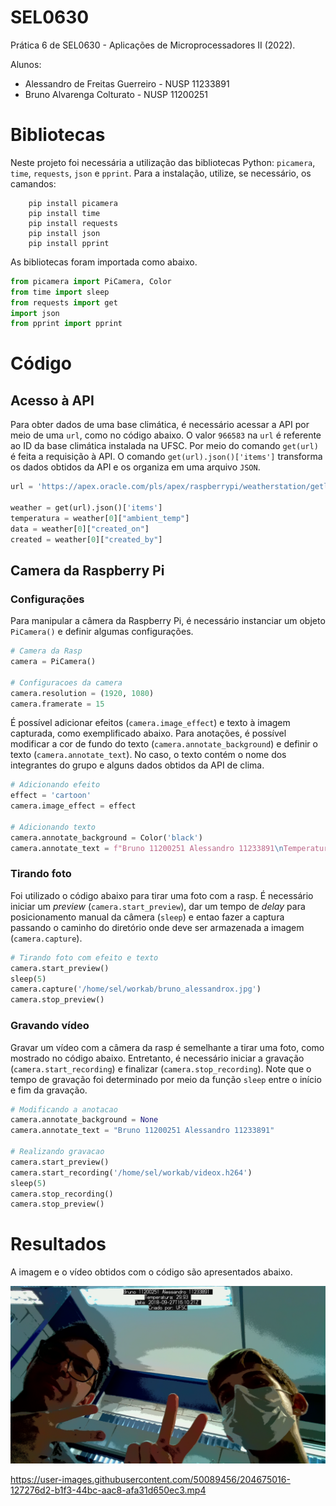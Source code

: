 # SEL0630
Prática 6 de SEL0630 - Aplicações de Microprocessadores II (2022).

Alunos:

* Alessandro de Freitas Guerreiro - NUSP 11233891
* Bruno Alvarenga Colturato - NUSP 11200251
# Bibliotecas

Neste projeto foi necessária a utilização das bibliotecas  Python: `picamera`, `time`, `requests`, `json` e `pprint`. Para a instalação, utilize, se necessário, os camandos:

```
    pip install picamera
    pip install time
    pip install requests
    pip install json
    pip install pprint
```

As bibliotecas foram importada como abaixo.

``` python
from picamera import PiCamera, Color
from time import sleep
from requests import get
import json
from pprint import pprint
```

# Código

## Acesso à API
Para obter dados de uma base climática, é necessário acessar a API por meio de uma `url`, como no código abaixo. O valor `966583` na `url` é referente ao ID da base climática instalada na UFSC. Por meio do comando `get(url)` é feita a requisição à API. O comando `get(url).json()['items']` transforma os dados obtidos da API e os organiza em uma arquivo `JSON`.

``` python
url = 'https://apex.oracle.com/pls/apex/raspberrypi/weatherstation/getlatestmeasurements/966583'

weather = get(url).json()['items']
temperatura = weather[0]["ambient_temp"]
data = weather[0]["created_on"]
created = weather[0]["created_by"]
```

## Camera da Raspberry Pi

### Configurações
Para manipular a câmera da Raspberry Pi, é necessário instanciar um objeto `PiCamera()` e definir algumas configurações.

``` python
# Camera da Rasp
camera = PiCamera()

# Configuracoes da camera
camera.resolution = (1920, 1080)
camera.framerate = 15
```

É possível adicionar efeitos (`camera.image_effect`) e texto à imagem capturada, como exemplificado abaixo. Para anotações, é possível modificar a cor de fundo do texto (`camera.annotate_background`) e definir o texto (`camera.annotate_text`). No caso, o texto contém o nome dos integrantes do grupo e alguns dados obtidos da API de clima.

``` python
# Adicionando efeito
effect = 'cartoon'
camera.image_effect = effect

# Adicionando texto
camera.annotate_background = Color('black')
camera.annotate_text = f"Bruno 11200251 Alessandro 11233891\nTemperatura: {temperatura} \nData: {data} \nCriado por: {created}"
```

### Tirando foto
Foi utilizado o código abaixo para tirar uma foto com a rasp. É necessário iniciar um *preview* (`camera.start_preview`), dar um tempo de *delay* para posicionamento manual da câmera (`sleep`) e entao fazer a captura passando o caminho do diretório onde deve ser armazenada a imagem (`camera.capture`).

``` python
# Tirando foto com efeito e texto
camera.start_preview()
sleep(5)
camera.capture('/home/sel/workab/bruno_alessandrox.jpg')
camera.stop_preview()
```

### Gravando vídeo
Gravar um vídeo com a câmera da rasp é semelhante a tirar uma foto, como mostrado no código abaixo. Entretanto, é necessário iniciar a gravação (`camera.start_recording`) e finalizar (`camera.stop_recording`). Note que o tempo de gravação foi determinado por meio da função `sleep` entre o início e fim da gravação.

``` python
# Modificando a anotacao
camera.annotate_background = None
camera.annotate_text = "Bruno 11200251 Alessandro 11233891"

# Realizando gravacao
camera.start_preview()
camera.start_recording('/home/sel/workab/videox.h264')
sleep(5)
camera.stop_recording()
camera.stop_preview()
```

# Resultados

A imagem e o vídeo obtidos com o código são apresentados abaixo.

![bruno_alessandro](https://github.com/BrunoColturato/SEL0630/blob/main/photos/bruno_alessandro.jpg)

https://user-images.githubusercontent.com/50089456/204675016-127276d2-b1f3-44bc-aac8-afa31d650ec3.mp4





